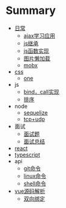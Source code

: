 # Summary

* [日常](README.md)
  - [ajax学习应用](./201804/ajax.md "ajax学习应用")
  - [js继承](./201804/js继承.md "js继承")
  - [js函数实现](./js/整理.md "js函数实现")
  - [图片懒加载](./掘金分享/lazyload.md)
  - [mobx](./js/mobx.md)
* [css](./css/说明.md)
  - [one](./css/1.md)
* js
  - [bind，call实现](./js/bind/bind.md "bind")
  - [排序](./js/排序/sort.md)
* node
  - [sequelize](./node/sequelize.md "sequelize")
  - [tcp+udp](./node/udp-tcp.md "tcp+udp")
* 面试
  - [面试题](./面试/面试题.md "面试题")
  - [面试总结](./面试/面试.md "面试总结")
* [react](./react/study.md "react")
* [typescript](./ts/ts.md "typescript")
* api
  - [git命令](./api/git命令.md "git命令")
  - [linux命令](./api/linuxApi.md "linux命令")
  - [shell命令](./api/shell.md "shell命令")
* [vue源码解析](./vue源码/vue1.md)
  - [双向绑定](./vue源码/vue1.md "双向绑定")

